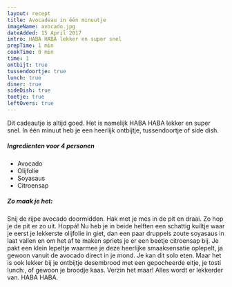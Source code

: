 ```yaml
---
layout: recept
title: Avocadeau in één minuutje
imageName: avocado.jpg
dateAdded: 15 April 2017
intro: HABA HABA lekker en super snel
prepTime: 1 min
cookTime: 0 min
time: 1
ontbijt: true
tussendoortje: true
lunch: true
diner: true
sideDish: true
toetje: true
leftOvers: true
---
```


Dit cadeautje is altijd goed. Het is namelijk HABA HABA lekker en super snel. In één minuut heb je een heerlijk ontbijtje, tussendoortje of side dish.

##### Ingredienten voor <span class="personen">4</span> personen
* Avocado
* Olijfolie
* Soyasaus
* Citroensap

##### Zo maak je het:
Snij de rijpe avocado doormidden.
Hak met je mes in de pit en draai. Zo hop je de pit er zo uit. Hoppá!
Nu heb je in beide helften een schattig kuiltje waar je eerst je lekkerste olijfolie in giet, dan een paar druppels zoute soyasaus in laat vallen en om het af te maken spriets je er een beetje citroensap bij. Je pakt een klein lepeltje waarmee je deze heerlijke smaaksensatie oplepelt, ja gewoon vanuit de avocado direct in je mond. Je kan dit solo eten. Maar het is ook lekker bij je ontbijtje desembrood met een gepocheerde eitje, je tosti lunch:, of gewoon je broodje kaas. Verzin het maar! Alles wordt er lekkerder van. HABA HABA.
